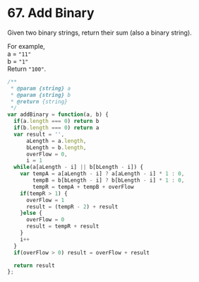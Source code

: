 # 67. Add Binary

Given two binary strings, return their sum (also a binary string).

For example,  
a = `"11"`  
b = `"1"`  
Return `"100"`.  

```javascript
/**
 * @param {string} a
 * @param {string} b
 * @return {string}
 */
var addBinary = function(a, b) {
  if(a.length === 0) return b
  if(b.length === 0) return a
  var result = '',
      aLength = a.length,
      bLength = b.length,
      overFlow = 0,
      i = 1
  while(a[aLength - i] || b[bLength - i]) {
    var tempA = a[aLength - i] ? a[aLength - i] * 1 : 0,
        tempB = b[bLength - i] ? b[bLength - i] * 1 : 0,
        tempR = tempA + tempB + overFlow
    if(tempR > 1) {
      overFlow = 1
      result = (tempR - 2) + result
    }else {
      overFlow = 0
      result = tempR + result
    }
    i++
  }
  if(overFlow > 0) result = overFlow + result

  return result
};
```
